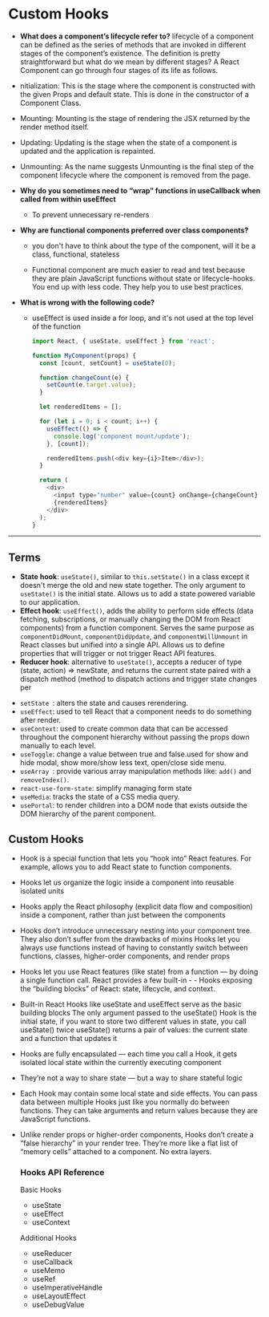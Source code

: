 # Custom Hooks

- **What does a component’s lifecycle refer to?**
   lifecycle of a component can be defined as the series of methods that are invoked in different stages of the component’s existence. The definition is pretty straightforward but what do we mean by different stages? A React Component can go through four stages of its life as follows. 
 
- nitialization: This is the stage where the component is constructed with the given Props and default state. This is done in the constructor of a Component Class.
- Mounting: Mounting is the stage of rendering the JSX returned by the render method itself.
- Updating: Updating is the stage when the state of a component is updated and the application is repainted.
- Unmounting: As the name suggests Unmounting is the final step of the component lifecycle where the component is removed from the page.
  
- **Why do you sometimes need to “wrap” functions in useCallback when called from within useEffect**

   - To prevent unnecessary re-renders
 

- **Why are functional components preferred over class components?**

  -  you don't have to think about the type of the component, will it be a class, functional, stateless
  
  - Functional component are much easier to read and test because they are plain JavaScript functions without state or lifecycle-hooks. You end up with less code. They help you to use best practices.
  

- **What is wrong with the following code?**

  - useEffect is used inside a for loop, and it's not used at the top level of the function
  
    ```javascript
    import React, { useState, useEffect } from 'react';

    function MyComponent(props) {
      const [count, setCount] = useState(0);

      function changeCount(e) {
        setCount(e.target.value);
      }

      let renderedItems = [];

      for (let i = 0; i < count; i++) {
        useEffect(() => {
          console.log('component mount/update');
        }, [count]);

        renderedItems.push(<div key={i}>Item</div>);
      }

      return (
        <div>
          <input type="number" value={count} onChange={changeCount} />
          {renderedItems}
        </div>
      );
    }
    ```

---

## Terms

- **State hook**: ```useState()```, similar to ```this.setState()``` in a class except it doesn't merge the old and new state together. The only argument to ```useState()``` is the initial state. Allows us to add a state powered variable to our application.
- **Effect hook**: ```useEffect()```, adds the ability to perform side effects (data fetching, subscriptions, or manually changing the DOM from React components) from a function component. Serves the same purpose as ```componentDidMount```, ```componentDidUpdate```, and ```componentWillUnmount``` in React classes but unified into a single API. Allows us to define properties that will trigger or not trigger React API features.
- **Reducer hook**: alternative to ```useState()```, accepts a reducer of type (state, action) => newState, and returns the current state paired with a dispatch method (method to dispatch actions and trigger state changes per 

*  `setState `: alters the state and causes rerendering.
*  `useEffect`: used to tell React that a component needs to do something after render.  
*  `useContext`: used to create common data that can be accessed throughout the component hierarchy without passing the props down manually to each level.
*  `useToggle`: change a value between true and false.used for show and hide modal, show more/show less text, open/close side menu.
*  `useArray `:  provide various array manipulation methods like: `add()` and `removeIndex()`.
*  `react-use-form-state`:  simplify managing form state
*  `useMedia`: tracks the state of a CSS media query.
*  `usePortal`:  to render children into a DOM node that exists outside the DOM hierarchy of the parent component. 

## Custom Hooks

- Hook is a special function that lets you “hook into” React features. For example, allows you to add React state to function components.
  
- Hooks let us organize the logic inside a component into reusable isolated units
  
- Hooks apply the React philosophy (explicit data flow and composition) inside a component, rather than just between the components
  
- Hooks don’t introduce unnecessary nesting into your component tree. They also don’t suffer from the drawbacks of mixins
  Hooks let you always use functions instead of having to constantly switch between functions, classes, higher-order components, and render props

- Hooks let you use React features (like state) from a function — by doing a single function call. React provides a few built-in - - Hooks exposing the “building blocks” of React: state, lifecycle, and context.
  
- Built-in React Hooks like useState and useEffect serve as the basic building blocks
The only argument passed to the useState() Hook is the initial state, if you want to store two different values in state, you call useState() twice useState() returns a pair of values: the current state and a function that updates it

- Hooks are fully encapsulated — each time you call a Hook, it gets isolated local state within the currently executing component
- They’re not a way to share state — but a way to share stateful logic
  
- Each Hook may contain some local state and side effects. You can pass data between multiple Hooks just like you normally do between functions. They can take arguments and return values because they are JavaScript functions.
  
- Unlike render props or higher-order components, Hooks don’t create a “false hierarchy” in your render tree. They’re more like a flat list of “memory cells” attached to a component. No extra layers.
  
  ### Hooks API Reference
  Basic Hooks

  - useState
  - useEffect
  - useContext
  
  Additional Hooks

  - useReducer
  - useCallback
  - useMemo
  - useRef
  - useImperativeHandle
  - useLayoutEffect
  - useDebugValue
